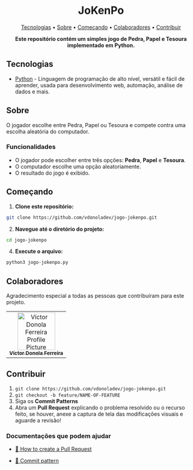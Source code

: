 <h1 align="center" style="font-weight: bold;">JoKenPo</h1>

<p align="center">
  <a href="#tech">Tecnologias</a> • 
  <a href="#about">Sobre</a> •
  <a href="#started">Começando</a> • 
  <a href="#colab">Colaboradores</a> •
  <a href="#contribute">Contribuir</a>
</p>

<p align="center">
    <b>Este repositório contém um simples jogo de Pedra, Papel e Tesoura implementado em Python.</b>
</p>

<h2 id="tech">Tecnologias</h2>

- [Python](https://devdocs.io/python) - Linguagem de programação de alto nível, versátil e fácil de aprender, usada para desenvolvimento web, automação, análise de dados e mais.

<h2 id="about">Sobre</h2>

<p>O jogador escolhe entre Pedra, Papel ou Tesoura e compete contra uma escolha aleatória do computador.</p>

<h3>Funcionalidades</h3>

- O jogador pode escolher entre três opções: **Pedra**, **Papel** e **Tesoura**.
- O computador escolhe uma opção aleatoriamente.
- O resultado do jogo é exibido.

<h2 id="started">Começando</h2>

1. **Clone este repositório:**  
```bash  
git clone https://github.com/vdonoladev/jogo-jokenpo.git 
```  
  
2. **Navegue até o diretório do projeto:**  
```bash  
cd jogo-jokenpo
```  

4. **Execute o arquivo:**
```bash
python3 jogo-jokenpo.py
```

<h2 id="colab">Colaboradores</h2>

Agradecimento especial a todas as pessoas que contribuíram para este projeto.

<table>
  <tr>
    <td align="center">
      <a href="#">
        <img src="https://github.com/vdonoladev.png" width="100px;" alt="Víctor Donola Ferreira Profile Picture"/><br>
        <sub>
          <b>Víctor Donola Ferreira</b>
        </sub>
      </a>
    </td>
  </tr>
</table>

<h2 id="contribute">Contribuir</h2>

1. `git clone https://github.com/vdonoladev/jogo-jokenpo.git`
2. `git checkout -b feature/NAME-OF-FEATURE`
3. Siga os **Commit Patterns**
4. Abra um **Pull Request** explicando o problema resolvido ou o recurso feito, se houver, anexe a captura de tela das modificações visuais e aguarde a revisão!

<h3>Documentações que podem ajudar</h3>

- [📝 How to create a Pull Request](https://www.atlassian.com/br/git/tutorials/making-a-pull-request)

- [💾 Commit pattern](https://gist.github.com/joshbuchea/6f47e86d2510bce28f8e7f42ae84c716)
